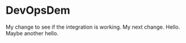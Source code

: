 # DevOpsDem
My change to see if the integration is working.
My next change.
Hello.
Maybe another hello.
